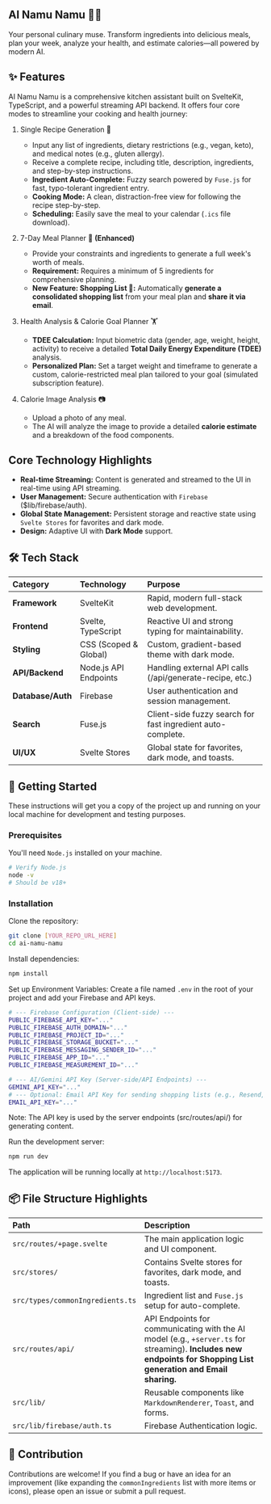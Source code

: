 ## AI Namu Namu 🧑‍🍳

Your personal culinary muse. Transform ingredients into delicious meals, plan your week, analyze your health, and estimate calories—all powered by modern AI.

## ✨ Features

AI Namu Namu is a comprehensive kitchen assistant built on SvelteKit, TypeScript, and a powerful streaming API backend. It offers four core modes to streamline your cooking and health journey:

1.  Single Recipe Generation 🥘

      * Input any list of ingredients, dietary restrictions (e.g., vegan, keto), and medical notes (e.g., gluten allergy).
      * Receive a complete recipe, including title, description, ingredients, and step-by-step instructions.
      * **Ingredient Auto-Complete:** Fuzzy search powered by `Fuse.js` for fast, typo-tolerant ingredient entry.
      * **Cooking Mode:** A clean, distraction-free view for following the recipe step-by-step.
      * **Scheduling:** Easily save the meal to your calendar (`.ics` file download).

2.  7-Day Meal Planner 📅 **(Enhanced)**

      * Provide your constraints and ingredients to generate a full week's worth of meals.
      * **Requirement:** Requires a minimum of 5 ingredients for comprehensive planning.
      * **New Feature: Shopping List 🛒:** Automatically **generate a consolidated shopping list** from your meal plan and **share it via email**.

3.  Health Analysis & Calorie Goal Planner 🏋️

      * **TDEE Calculation:** Input biometric data (gender, age, weight, height, activity) to receive a detailed **Total Daily Energy Expenditure (TDEE)** analysis.
      * **Personalized Plan:** Set a target weight and timeframe to generate a custom, calorie-restricted meal plan tailored to your goal (simulated subscription feature).

4.  Calorie Image Analysis 📷

      * Upload a photo of any meal.
      * The AI will analyze the image to provide a detailed **calorie estimate** and a breakdown of the food components.

## Core Technology Highlights

  * **Real-time Streaming:** Content is generated and streamed to the UI in real-time using API streaming.
  * **User Management:** Secure authentication with `Firebase` ($lib/firebase/auth).
  * **Global State Management:** Persistent storage and reactive state using `Svelte Stores` for favorites and dark mode.
  * **Design:** Adaptive UI with **Dark Mode** support.

## 🛠️ Tech Stack

| Category | Technology | Purpose |
| :--- | :--- | :--- |
| **Framework** | SvelteKit | Rapid, modern full-stack web development. |
| **Frontend** | Svelte, TypeScript | Reactive UI and strong typing for maintainability. |
| **Styling** | CSS (Scoped & Global) | Custom, gradient-based theme with dark mode. |
| **API/Backend** | Node.js API Endpoints | Handling external API calls (/api/generate-recipe, etc.) |
| **Database/Auth** | Firebase | User authentication and session management. |
| **Search** | Fuse.js | Client-side fuzzy search for fast ingredient auto-complete. |
| **UI/UX** | Svelte Stores | Global state for favorites, dark mode, and toasts. |

## 🚀 Getting Started

These instructions will get you a copy of the project up and running on your local machine for development and testing purposes.

### Prerequisites

You'll need `Node.js` installed on your machine.

```bash
# Verify Node.js
node -v
# Should be v18+
```

### Installation

Clone the repository:

```bash
git clone [YOUR_REPO_URL_HERE]
cd ai-namu-namu
```

Install dependencies:

```bash
npm install
```

Set up Environment Variables: Create a file named `.env` in the root of your project and add your Firebase and API keys.

```bash
# --- Firebase Configuration (Client-side) ---
PUBLIC_FIREBASE_API_KEY="..."
PUBLIC_FIREBASE_AUTH_DOMAIN="..."
PUBLIC_FIREBASE_PROJECT_ID="..."
PUBLIC_FIREBASE_STORAGE_BUCKET="..."
PUBLIC_FIREBASE_MESSAGING_SENDER_ID="..."
PUBLIC_FIREBASE_APP_ID="..."
PUBLIC_FIREBASE_MEASUREMENT_ID="..."

# --- AI/Gemini API Key (Server-side/API Endpoints) ---
GEMINI_API_KEY="..."
# --- Optional: Email API Key for sending shopping lists (e.g., Resend, SendGrid) ---
EMAIL_API_KEY="..." 
```

Note: The API key is used by the server endpoints (src/routes/api/) for generating content.

Run the development server:

```bash
npm run dev
```

The application will be running locally at `http://localhost:5173`.

## 📦 File Structure Highlights

| Path | Description |
| :--- | :--- |
| `src/routes/+page.svelte` | The main application logic and UI component. |
| `src/stores/` | Contains Svelte stores for favorites, dark mode, and toasts. |
| `src/types/commonIngredients.ts` | Ingredient list and `Fuse.js` setup for auto-complete. |
| `src/routes/api/` | API Endpoints for communicating with the AI model (e.g., `+server.ts` for streaming). **Includes new endpoints for Shopping List generation and Email sharing.** |
| `src/lib/` | Reusable components like `MarkdownRenderer`, `Toast`, and forms. |
| `src/lib/firebase/auth.ts` | Firebase Authentication logic. |

## 🤝 Contribution

Contributions are welcome\! If you find a bug or have an idea for an improvement (like expanding the `commonIngredients` list with more items or icons), please open an issue or submit a pull request.
